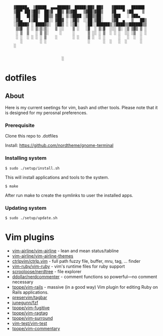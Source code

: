 
```

    ▓█████▄  ▒█████  ▄▄▄█████▓  █████▒██▓ ██▓    ▓█████   ██████
    ▒██▀ ██▌▒██▒  ██▒▓  ██▒ ▓▒▓██   ▒▓██▒▓██▒    ▓█   ▀ ▒██    ▒
    ░██   █▌▒██░  ██▒▒ ▓██░ ▒░▒████ ░▒██▒▒██░    ▒███   ░ ▓██▄
    ░▓█▄   ▌▒██   ██░░ ▓██▓ ░ ░▓█▒  ░░██░▒██░    ▒▓█  ▄   ▒   ██▒
    ░▒████▓ ░ ████▓▒░  ▒██▒ ░ ░▒█░   ░██░░██████▒░▒████▒▒██████▒▒
     ▒▒▓  ▒ ░ ▒░▒░▒░   ▒ ░░    ▒ ░   ░▓  ░ ▒░▓  ░░░ ▒░ ░▒ ▒▓▒ ▒ ░
     ░ ▒  ▒   ░ ▒ ▒░     ░     ░      ▒ ░░ ░ ▒  ░ ░ ░  ░░ ░▒  ░ ░
     ░ ░  ░ ░ ░ ░ ▒    ░       ░ ░    ▒ ░  ░ ░      ░   ░  ░  ░
       ░        ░ ░                   ░      ░  ░   ░  ░      ░
    ░


                          ░
```


# dotfiles

## About
Here is my current seetings for vim, bash and other tools. Please note that it is designed for my perosnal preferences.

### Prerequisite

Clone this repo to .dotfiles

Install:
https://github.com/nordtheme/gnome-terminal

### Installing system

```console
$ sudo ./setup/install.sh
```
This will install applications and tools to the system.

```console
$ make
```
After run make to create the symlinks to user the installed apps.

### Updating system

```console
$ sudo ./setup/update.sh
```

# Vim plugins

* [vim-airline/vim-airline](https://github.com/vim-airline/vim-airline) - lean and mean status/tabline
* [vim-airline/vim-airline-themes](https://github.com/vim-airline/vim-airline-themes)
* [ctrlpvim/ctrlp.vim](https://github.com/ctrlpvim/ctrlp.vim) - full path fuzzy file, buffer, mru, tag, ... finder
* [vim-ruby/vim-ruby](https://github.com/vim-ruby/vim-ruby) - vim's runtime files for ruby support
* [scrooloose/nerdtree](https://github.com/preservim/nerdtree) - file explorer
* [ddollar/nerdcommenter](https://github.com/preservim/nerdcommenter) - comment functions so powerful—no comment necessary
* [tpope/vim-rails](https://github.com/tpope/vim-rails) - massive (in a good way) Vim plugin for editing Ruby on Rails applications.
* [preservim/tagbar]()
* [junegunn/fzf]()
* [tpope/vim-fugitive]()
* [tpope/vim-ragtag]()
* [tpope/vim-surround]()
* [vim-test/vim-test]()
* [tpope/vim-commentary]()

